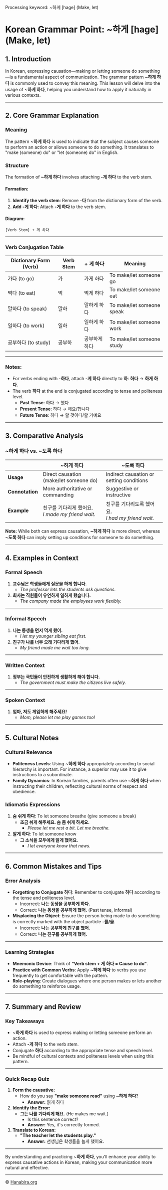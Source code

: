 Processing keyword: ~하게 [hage] (Make, let)
# Korean Grammar Point: ~하게 [hage] (Make, let)

## 1. Introduction
In Korean, expressing causation—making or letting someone do something—is a fundamental aspect of communication. The grammar pattern **~하게 하다** is commonly used to convey this meaning. This lesson will delve into the usage of **~하게 하다**, helping you understand how to apply it naturally in various contexts.

---
## 2. Core Grammar Explanation
### Meaning
The pattern **~하게 하다** is used to indicate that the subject causes someone to perform an action or allows someone to do something. It translates to "make (someone) do" or "let (someone) do" in English.
### Structure
The formation of **~하게 하다** involves attaching **-게 하다** to the verb stem.
#### Formation:
1. **Identify the verb stem**: Remove **-다** from the dictionary form of the verb.
2. **Add -게 하다**: Attach **-게 하다** to the verb stem.
#### Diagram:
```
[Verb Stem] + 게 하다
```
---
### Verb Conjugation Table
| **Dictionary Form (Verb)** | **Verb Stem** | **+ 게 하다**    | **Meaning**                 |
|----------------------------|---------------|------------------|-----------------------------|
| 가다 (to go)               | 가            | 가게 하다        | To make/let someone go      |
| 먹다 (to eat)              | 먹            | 먹게 하다        | To make/let someone eat     |
| 말하다 (to speak)          | 말하          | 말하게 하다      | To make/let someone speak   |
| 일하다 (to work)           | 일하          | 일하게 하다      | To make/let someone work    |
| 공부하다 (to study)        | 공부하        | 공부하게 하다    | To make/let someone study   |
---
### Notes:
- For verbs ending with **-하다**, attach **-게 하다** directly to **하**: **하다** → **하게 하다**.
- The verb **하다** at the end is conjugated according to tense and politeness level.
  - **Past Tense**: 하다 → 했다
  - **Present Tense**: 하다 → 해요/합니다
  - **Future Tense**: 하다 → 할 것이다/할 거예요
---
## 3. Comparative Analysis
### ~하게 하다 vs. ~도록 하다

|                         | **~하게 하다**                            | **~도록 하다**                                  |
|-------------------------|------------------------------------------|------------------------------------------------|
| **Usage**               | Direct causation (make/let someone do)   | Indirect causation or setting conditions       |
| **Connotation**         | More authoritative or commanding         | Suggestive or instructive                      |
| **Example**             | 친구를 기다리게 했어요.<br>*I made my friend wait.* | 친구를 기다리도록 했어요.<br>*I had my friend wait.* |

**Note:** While both can express causation, **~하게 하다** is more direct, whereas **~도록 하다** can imply setting up conditions for someone to do something.

---
## 4. Examples in Context
### Formal Speech
1. **교수님은 학생들에게 질문을 하게 합니다.**
   - *The professor lets the students ask questions.*
2. **회사는 직원들이 유연하게 일하게 했습니다.**
   - *The company made the employees work flexibly.*
---
### Informal Speech
1. **나는 동생을 먼저 먹게 했어.**
   - *I let my younger sibling eat first.*
2. **친구가 나를 너무 오래 기다리게 했어.**
   - *My friend made me wait too long.*
---
### Written Context
1. **정부는 국민들이 안전하게 생활하게 해야 합니다.**
   - *The government must make the citizens live safely.*
---
### Spoken Context
1. **엄마, 저도 게임하게 해주세요!**
   - *Mom, please let me play games too!*
---
## 5. Cultural Notes
### Cultural Relevance
- **Politeness Levels**: Using **~하게 하다** appropriately according to social hierarchy is important. For instance, a superior may use it to give instructions to a subordinate.
- **Family Dynamics**: In Korean families, parents often use **~하게 하다** when instructing their children, reflecting cultural norms of respect and obedience.
### Idiomatic Expressions
1. **숨 쉬게 하다**: To let someone breathe (give someone a break)
   - **조금 쉬게 해주세요. 숨 좀 쉬게 하세요.**
     - *Please let me rest a bit. Let me breathe.*
2. **알게 하다**: To let someone know
   - **그 소식을 모두에게 알게 했어요.**
     - *I let everyone know that news.*
---
## 6. Common Mistakes and Tips
### Error Analysis
- **Forgetting to Conjugate 하다**: Remember to conjugate **하다** according to the tense and politeness level.
  - Incorrect: **나는 동생을 공부하게 하다.**
  - Correct: **나는 동생을 공부하게 했어.** (Past tense, informal)
- **Misplacing the Object**: Ensure the person being made to do something is correctly marked with the object particle **-를/을**.
  - Incorrect: **나는 공부하게 친구를 했어.**
  - Correct: **나는 친구를 공부하게 했어.**
---
### Learning Strategies
- **Mnemonic Device**: Think of **"Verb stem + 게 하다 = Cause to do"**.
- **Practice with Common Verbs**: Apply **~하게 하다** to verbs you use frequently to get comfortable with the pattern.
- **Role-playing**: Create dialogues where one person makes or lets another do something to reinforce usage.
---
## 7. Summary and Review
### Key Takeaways
- **~하게 하다** is used to express making or letting someone perform an action.
- Attach **-게 하다** to the verb stem.
- Conjugate **하다** according to the appropriate tense and speech level.
- Be mindful of cultural contexts and politeness levels when using this pattern.
---
### Quick Recap Quiz
1. **Form the causative:**
   - How do you say **"make someone read"** using **~하게 하다**?
     - **Answer:** 읽게 하다
2. **Identify the Error:**
   - **그는 나를 기다리게 해요.** (He makes me wait.)
     - Is this sentence correct?
     - **Answer:** Yes, it's correctly formed.
3. **Translate to Korean:**
   - **"The teacher let the students play."**
     - **Answer:** 선생님은 학생들을 놀게 했어요.
---
By understanding and practicing **~하게 하다**, you'll enhance your ability to express causative actions in Korean, making your communication more natural and effective.

---
© [Hanabira.org](https://hanabira.org)
